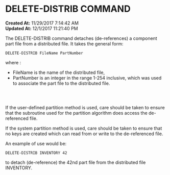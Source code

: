 # DELETE-DISTRIB COMMAND

**Created At:** 11/29/2017 7:14:42 AM  
**Updated At:** 12/1/2017 11:21:40 PM  


The DELETE-DISTRIB command detaches (de-references) a component part file from a distributed file. It takes the general form:

```
DELETE-DISTRIB FileName PartNumber
```

where :

- FileName is the name of the distributed file,
- PartNumber is an integer in the range 1-254 inclusive, which was used to associate the part file to the distributed file.


###  

If the user-defined partition method is used, care should be taken to ensure that the subroutine used for the partition algorithm does access the de-referenced file.

If the system partition method is used, care should be taken to ensure that no keys are created which can read from or write to the de-referenced file.



An example of use would be:

```
DELETE-DISTRIB INVENTORY 42
```

to detach (de-reference) the 42nd part file from the distributed file INVENTORY.
